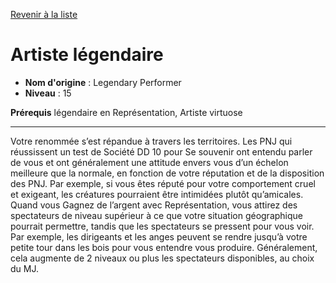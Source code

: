 [Revenir à la liste](list.md)

# Artiste légendaire

 * **Nom d'origine** : Legendary Performer
 * **Niveau** : 15


<p><strong>Prérequis</strong> légendaire en Représentation, Artiste virtuose</p>
<hr>
<p>Votre renommée s’est répandue à travers les territoires. Les PNJ qui réussissent un test de Société DD 10 pour Se souvenir ont entendu parler de vous et ont généralement une attitude envers vous d’un échelon meilleure que la normale, en fonction de votre réputation et de la disposition des PNJ. Par exemple, si vous êtes réputé pour votre comportement cruel et exigeant, les créatures pourraient être intimidées plutôt qu’amicales. Quand vous Gagnez de l’argent avec Représentation, vous attirez des spectateurs de niveau supérieur à ce que votre situation géographique pourrait permettre, tandis que les spectateurs se pressent pour vous voir. Par exemple, les dirigeants et les anges peuvent se rendre jusqu’à votre petite tour dans les bois pour vous entendre vous produire. Généralement, cela augmente de 2 niveaux ou plus les spectateurs disponibles, au choix du MJ.</p>